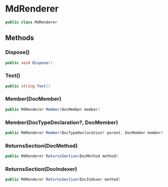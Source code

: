 # MdRenderer
```cs
public class MdRenderer
```

## Methods
### Dispose()
```cs
public void Dispose()
```

### Text()
```cs
public string Text()
```

### Member(DocMember)
```cs
public MdRenderer Member(DocMember member)
```

### Member(DocTypeDeclaration?<DocTypeDeclaration>, DocMember)
```cs
public MdRenderer Member(DocTypeDeclaration? parent, DocMember member)
```

### ReturnsSection(DocMethod)
```cs
public MdRenderer ReturnsSection(DocMethod method)
```

### ReturnsSection(DocIndexer)
```cs
public MdRenderer ReturnsSection(DocIndexer method)
```

